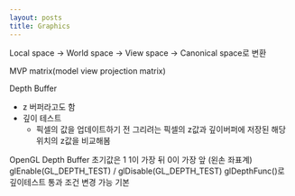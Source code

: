 ```yaml
---
layout: posts
title: Graphics
---
```

Local space -> World space -> View space -> Canonical space로 변환

MVP matrix(model view projection matrix)

Depth Buffer
- z 버퍼라고도 함
- 깊이 테스트
	- 픽셀의 값을 업데이트하기 전 그리려는 픽셀의 z값과 깊이버퍼에 저장된 해당 위치의 z값을 비교해봄

OpenGL Depth Buffer 초기값은 1
1이 가장 뒤 0이 가장 앞 (왼손 좌표계)
glEnable(GL_DEPTH_TEST) / glDisable(GL_DEPTH_TEST)
glDepthFunc()로 깊이테스트 통과 조건 변경 가능
기본